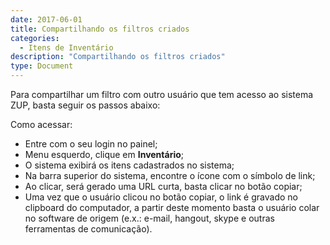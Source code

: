 ```yaml
---
date: 2017-06-01
title: Compartilhando os filtros criados
categories:
  - Itens de Inventário
description: "Compartilhando os filtros criados"
type: Document
---
```


Para compartilhar um filtro com outro usuário que tem acesso ao sistema ZUP, basta seguir os passos abaixo:

Como acessar:

- Entre com o seu login no painel;
- Menu esquerdo, clique em **Inventário**;
- O sistema exibirá os itens cadastrados no sistema;
- Na barra superior do sistema, encontre o ícone com o símbolo de link;
- Ao clicar, será gerado uma URL curta, basta clicar no botão copiar;
- Uma vez que o usuário clicou no botão copiar, o link é gravado no clipboard do computador, a partir deste momento basta o usuário colar no software de origem (e.x.: e-mail, hangout, skype e outras ferramentas de comunicação).
